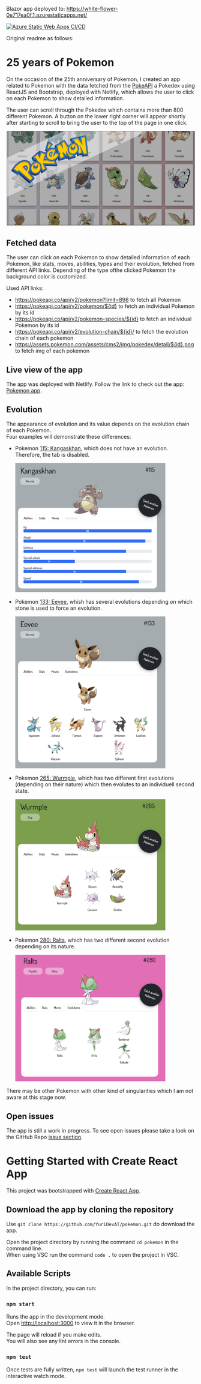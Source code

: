 Blazor app deployed to: https://white-flower-0e717ea0f.1.azurestaticapps.net/

[![Azure Static Web Apps CI/CD](https://github.com/codemonkey85/pokemon/actions/workflows/azure-static-web-apps-white-flower-0e717ea0f.yml/badge.svg)](https://github.com/codemonkey85/pokemon/actions/workflows/azure-static-web-apps-white-flower-0e717ea0f.yml)

Original readme as follows:

# 25 years of Pokemon

On the occasion of the 25th anniversary of Pokemon, I created an app related to
Pokemon with the data fetched from the [PokeAPI](https://pokeapi.co/) a Pokedex
using ReactJS and Bootstrap, deployed with Netlify, which allows the user to click
on each Pokemon to show detailed information.

The user can scroll through the Pokedex which contains more than 800 different
Pokemon. A button on the lower right corner will appear shortly after starting to
scroll to bring the user to the top of the page in one click.

[![App preview](https://github.com/YuriDevAT/pokemon/blob/master/public/images/thumbnail-pokemon.png)](https://youtu.be/dBOb1VuNnA4)

## Fetched data

The user can click on each Pokemon to show detailed information of each Pokemon,
like stats, moves, abilities, types and their evolution, fetched from different
API links. Depending of the type ofthe clicked Pokemon the background color is
customized.

Used API links:

- https://pokeapi.co/api/v2/pokemon?limit=898 to fetch all Pokemon
- https://pokeapi.co/api/v2/pokemon/${id} to fetch an individual Pokemon by its id
- https://pokeapi.co/api/v2/pokemon-species/${id} to fetch an individual Pokemon by its id
- https://pokeapi.co/api/v2/evolution-chain/${id}/ to fetch the evolution chain of each pokemon
- https://assets.pokemon.com/assets/cms2/img/pokedex/detail/${id}.png to fetch img of each pokemon

## Live view of the app

The app was deployed with Netlify. Follow the link to check out the app:
[Pokemon app](https://pokemon25.netlify.app/).

## Evolution

The appearance of evolution and its value depends on the evolution chain of each
Pokemon. \
Four examples will demonstrate these differences:

- Pokemon [115: Kangaskhan](https://pokemon25.netlify.app/pokemon/265), which
  does not have an evolution. Therefore, the tab is disabled.

  <img width="400" src="https://github.com/YuriDevAT/pokemon/blob/master/public/images/kangaskhan.png" />

- Pokemon [133: Eevee](https://pokemon25.netlify.app/pokemon/133), whish has
  several evolutions depending on which stone is used to force an evolution.

  <img width="400" src="https://github.com/YuriDevAT/pokemon/blob/master/public/images/eevee.png" />

- Pokemon [265: Wurmple](https://pokemon25.netlify.app/pokemon/265), which has
  two different first evolutions (depending on their nature) which then evolutes to
  an individuell second state.

  <img width="400" src="https://github.com/YuriDevAT/pokemon/blob/master/public/images/wurmple.png" />

- Pokemon [280: Ralts](https://pokemon25.netlify.app/pokemon/280), which has two
  different second evolution depending on its nature.

  <img width="400" src="https://github.com/YuriDevAT/pokemon/blob/master/public/images/ralts.png" />

There may be other Pokemon with other kind of singularities which I am not aware
at this stage now.

## Open issues

The app is still a work in progress. To see open issues please take a look on
the GitHub Repo [issue section](https://github.com/YuriDevAT/pokemon/issues).

# Getting Started with Create React App

This project was bootstrapped with [Create React App](https://github.com/facebook/create-react-app).

## Download the app by cloning the repository

Use `git clone https://github.com/YuriDevAT/pokemon.git` do download the app.

Open the project directory by running the command `cd pokemon` in the command line.\
When using VSC run the command `code .` to open the project in VSC.

## Available Scripts

In the project directory, you can run:

### `npm start`

Runs the app in the development mode.\
Open [http://localhost:3000](http://localhost:3000) to view it in the browser.

The page will reload if you make edits.\
You will also see any lint errors in the console.

### `npm test`

Once tests are fully written, `npm test` will launch the test runner in the
interactive watch mode.
